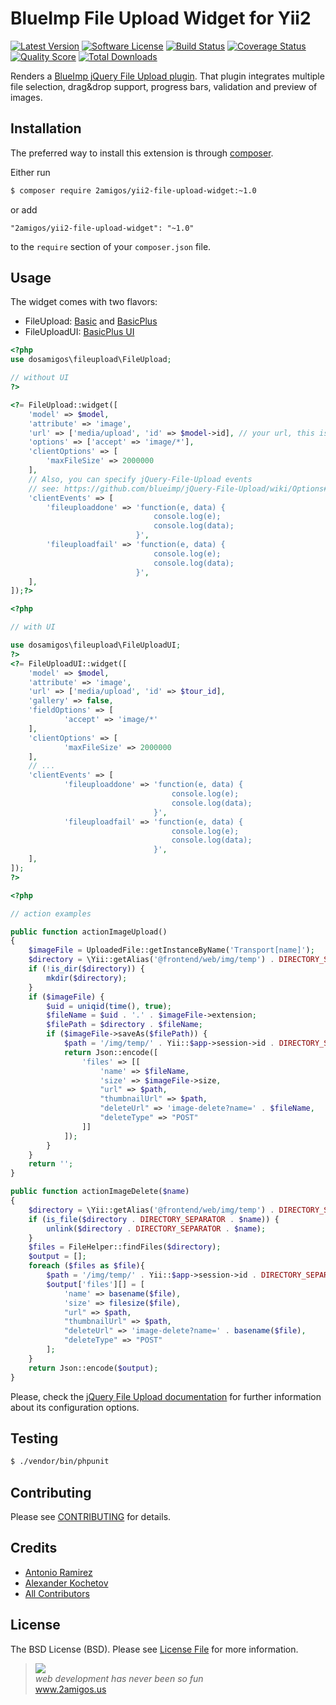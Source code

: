 # BlueImp File Upload Widget for Yii2

[![Latest Version](https://img.shields.io/github/tag/2amigos/yii2-file-upload-widget.svg?style=flat-square&label=release)](https://github.com/2amigos/yii2-file-upload-widget/tags)
[![Software License](https://img.shields.io/badge/license-MIT-brightgreen.svg?style=flat-square)](LICENSE.md)
[![Build Status](https://img.shields.io/travis/2amigos/yii2-file-upload-widget/master.svg?style=flat-square)](https://travis-ci.org/2amigos/yii2-file-upload-widget)
[![Coverage Status](https://img.shields.io/scrutinizer/coverage/g/2amigos/yii2-file-upload-widget.svg?style=flat-square)](https://scrutinizer-ci.com/g/2amigos/yii2-file-upload-widget/code-structure)
[![Quality Score](https://img.shields.io/scrutinizer/g/2amigos/yii2-file-upload-widget.svg?style=flat-square)](https://scrutinizer-ci.com/g/2amigos/yii2-file-upload-widget)
[![Total Downloads](https://img.shields.io/packagist/dt/2amigos/yii2-file-upload-widget.svg?style=flat-square)](https://packagist.org/packages/2amigos/yii2-file-upload-widget)

Renders a [BlueImp jQuery File Upload plugin](http://blueimp.github.io/jQuery-File-Upload/). That plugin integrates multiple file selection, drag&drop support, progress bars, validation and preview of images.

## Installation

The preferred way to install this extension is through [composer](http://getcomposer.org/download/).

Either run

```bash
$ composer require 2amigos/yii2-file-upload-widget:~1.0
```

or add

```
"2amigos/yii2-file-upload-widget": "~1.0"
```

to the `require` section of your `composer.json` file.

## Usage

The widget comes with two flavors:

- FileUpload: [Basic](http://blueimp.github.io/jQuery-File-Upload/basic.html) and [BasicPlus](http://blueimp.github.io/jQuery-File-Upload/basic-plus.html)
- FileUploadUI: [BasicPlus UI](http://blueimp.github.io/jQuery-File-Upload/index.html)

```PHP
<?php
use dosamigos\fileupload\FileUpload;

// without UI
?>

<?= FileUpload::widget([
	'model' => $model,
	'attribute' => 'image',
	'url' => ['media/upload', 'id' => $model->id], // your url, this is just for demo purposes,
	'options' => ['accept' => 'image/*'],
	'clientOptions' => [
		'maxFileSize' => 2000000
	],
	// Also, you can specify jQuery-File-Upload events
	// see: https://github.com/blueimp/jQuery-File-Upload/wiki/Options#processing-callback-options
	'clientEvents' => [
	    'fileuploaddone' => 'function(e, data) {
	                            console.log(e);
	                            console.log(data);
	                        }',
        'fileuploadfail' => 'function(e, data) {
	                            console.log(e);
	                            console.log(data);
                            }',
	],
]);?>

<?php

// with UI

use dosamigos\fileupload\FileUploadUI;
?>
<?= FileUploadUI::widget([
	'model' => $model,
	'attribute' => 'image',
	'url' => ['media/upload', 'id' => $tour_id],
	'gallery' => false,
	'fieldOptions' => [
    		'accept' => 'image/*'
	],
	'clientOptions' => [
    		'maxFileSize' => 2000000
	],
	// ...
	'clientEvents' => [
    	    'fileuploaddone' => 'function(e, data) {
    	                            console.log(e);
    	                            console.log(data);
    	                        }',
            'fileuploadfail' => 'function(e, data) {
    	                            console.log(e);
    	                            console.log(data);
                                }',
    ],
]);
?>

<?php

// action examples

public function actionImageUpload()
{
	$imageFile = UploadedFile::getInstanceByName('Transport[name]');
	$directory = \Yii::getAlias('@frontend/web/img/temp') . DIRECTORY_SEPARATOR . Yii::$app->session->id . DIRECTORY_SEPARATOR;
	if (!is_dir($directory)) {
		mkdir($directory);
	}
	if ($imageFile) {
		$uid = uniqid(time(), true);
		$fileName = $uid . '.' . $imageFile->extension;
		$filePath = $directory . $fileName;
		if ($imageFile->saveAs($filePath)) {
			$path = '/img/temp/' . Yii::$app->session->id . DIRECTORY_SEPARATOR . $fileName;
			return Json::encode([
				'files' => [[
					'name' => $fileName,
					'size' => $imageFile->size,
					"url" => $path,
					"thumbnailUrl" => $path,
					"deleteUrl" => 'image-delete?name=' . $fileName,
					"deleteType" => "POST"
				]]
			]);
		}
	}
	return '';
}

public function actionImageDelete($name)
{
	$directory = \Yii::getAlias('@frontend/web/img/temp') . DIRECTORY_SEPARATOR . Yii::$app->session->id;
	if (is_file($directory . DIRECTORY_SEPARATOR . $name)) {
		unlink($directory . DIRECTORY_SEPARATOR . $name);
	}
	$files = FileHelper::findFiles($directory);
	$output = [];
	foreach ($files as $file){
		$path = '/img/temp/' . Yii::$app->session->id . DIRECTORY_SEPARATOR . basename($file);
		$output['files'][] = [
			'name' => basename($file),
			'size' => filesize($file),
			"url" => $path,
			"thumbnailUrl" => $path,
			"deleteUrl" => 'image-delete?name=' . basename($file),
			"deleteType" => "POST"
		];
	}
	return Json::encode($output);
}
```

Please, check the [jQuery File Upload documentation](https://github.com/blueimp/jQuery-File-Upload/wiki) for further information about its configuration options.

## Testing

```bash
$ ./vendor/bin/phpunit
```

## Contributing

Please see [CONTRIBUTING](CONTRIBUTING.md) for details.

## Credits

- [Antonio Ramirez](https://github.com/tonydspaniard)
- [Alexander Kochetov](https://github.com/creocoder)
- [All Contributors](https://github.com/2amigos/yii2-selectize-widget/graphs/contributors)

## License

The BSD License (BSD). Please see [License File](LICENSE.md) for more information.

<blockquote>
    <a href="http://www.2amigos.us"><img src="http://www.gravatar.com/avatar/55363394d72945ff7ed312556ec041e0.png"></a><br>
    <i>web development has never been so fun</i><br>
    <a href="http://www.2amigos.us">www.2amigos.us</a>
</blockquote>
